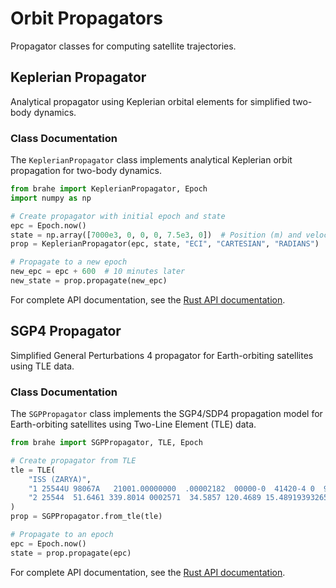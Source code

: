 # Orbit Propagators

Propagator classes for computing satellite trajectories.

## Keplerian Propagator

Analytical propagator using Keplerian orbital elements for simplified two-body dynamics.

### Class Documentation

The `KeplerianPropagator` class implements analytical Keplerian orbit propagation for two-body dynamics.

```python
from brahe import KeplerianPropagator, Epoch
import numpy as np

# Create propagator with initial epoch and state
epc = Epoch.now()
state = np.array([7000e3, 0, 0, 0, 7.5e3, 0])  # Position (m) and velocity (m/s)
prop = KeplerianPropagator(epc, state, "ECI", "CARTESIAN", "RADIANS")

# Propagate to a new epoch
new_epc = epc + 600  # 10 minutes later
new_state = prop.propagate(new_epc)
```

For complete API documentation, see the [Rust API documentation](https://docs.rs/brahe/latest/brahe/orbits/struct.KeplerianPropagator.html).

## SGP4 Propagator

Simplified General Perturbations 4 propagator for Earth-orbiting satellites using TLE data.

### Class Documentation

The `SGPPropagator` class implements the SGP4/SDP4 propagation model for Earth-orbiting satellites using Two-Line Element (TLE) data.

```python
from brahe import SGPPropagator, TLE, Epoch

# Create propagator from TLE
tle = TLE(
    "ISS (ZARYA)",
    "1 25544U 98067A   21001.00000000  .00002182  00000-0  41420-4 0  9990",
    "2 25544  51.6461 339.8014 0002571  34.5857 120.4689 15.48919393265104"
)
prop = SGPPropagator.from_tle(tle)

# Propagate to an epoch
epc = Epoch.now()
state = prop.propagate(epc)
```

For complete API documentation, see the [Rust API documentation](https://docs.rs/brahe/latest/brahe/orbits/struct.SGPPropagator.html).